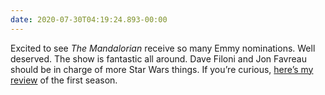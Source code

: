 ```yaml
---
date: 2020-07-30T04:19:24.893-00:00
---
```

Excited to see *The Mandalorian* receive so many Emmy nominations. Well deserved. The show is fantastic all around. Dave Filoni and Jon Favreau should be in charge of more Star Wars things. If you’re curious, [here’s my review](https://youtu.be/faAnmqaOvqw) of the first season.
